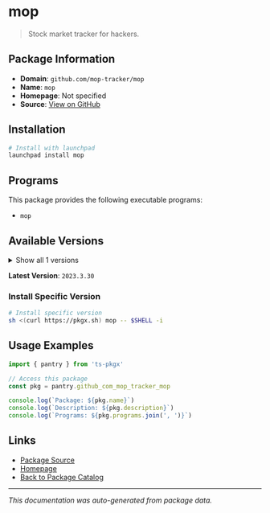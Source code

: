 # mop

> Stock market tracker for hackers.

## Package Information

- **Domain**: `github.com/mop-tracker/mop`
- **Name**: `mop`
- **Homepage**: Not specified
- **Source**: [View on GitHub](https://github.com/pkgxdev/pantry/tree/main/projects/github.com/mop-tracker/mop/package.yml)

## Installation

```bash
# Install with launchpad
launchpad install mop
```

## Programs

This package provides the following executable programs:

- `mop`

## Available Versions

<details>
<summary>Show all 1 versions</summary>

- `2023.3.30`

</details>

**Latest Version**: `2023.3.30`

### Install Specific Version

```bash
# Install specific version
sh <(curl https://pkgx.sh) mop -- $SHELL -i
```

## Usage Examples

```typescript
import { pantry } from 'ts-pkgx'

// Access this package
const pkg = pantry.github_com_mop_tracker_mop

console.log(`Package: ${pkg.name}`)
console.log(`Description: ${pkg.description}`)
console.log(`Programs: ${pkg.programs.join(', ')}`)
```

## Links

- [Package Source](https://github.com/pkgxdev/pantry/tree/main/projects/github.com/mop-tracker/mop/package.yml)
- [Homepage](#)
- [Back to Package Catalog](../package-catalog.md)

---

*This documentation was auto-generated from package data.*
